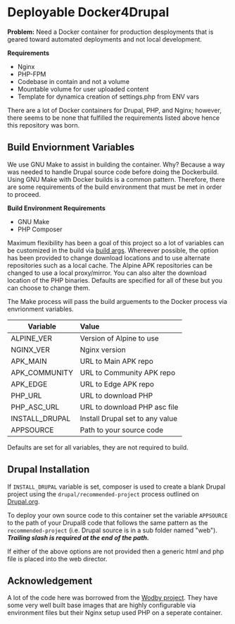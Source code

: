 # Deployable Docker4Drupal
**Problem:** Need a Docker container for production desployments that is geared toward automated deployments and not local development.

**Requirements**
 * Nginx
 * PHP-FPM
 * Codebase in contain and not a volume
 * Mountable volume for user uploaded content
 * Template for dynamica creation of settings.php from ENV vars

There are a lot of Docker containers for Drupal, PHP, and Nginx; however, there seems to be none that fulfilled the requirements listed above hence this repository was born.

## Build Enviornment Variables

We use GNU Make to assist in building the container. Why? Because a way was needed to handle Drupal source code before doing the Dockerbuild. Using GNU Make with Docker builds is a common pattern.
Therefore, there are some requirements of the build environment that must be met in order to proceed.

**Build Environment Requirements**
 * GNU Make
 * PHP Composer

Maximum flexibility has been a goal of this project so a lot of variables can be customized in the build via [build args](https://docs.docker.com/engine/reference/commandline/build/#set-build-time-variables---build-arg). Whereever possible, the option has been provided to change download locations and to use alternate repositories such as a local cache. The Alpine APK repositories can be changed to use a local proxy/mirror. You can also alter the download location of the PHP binaries. Defaults are specified for all of these but you can choose to change them. 

The Make process will pass the build arguements to the Docker process via envrionment variables.

| Variable        | Value           |
| ------------- |:-------------|
| ALPINE_VER     | Version of Alpine to use |
| NGINX_VER      | Nginx version      |
| APK_MAIN       | URL to Main APK repo      |
| APK_COMMUNITY       | URL to Community APK repo      |
| APK_EDGE       | URL to Edge APK repo      |
| PHP_URL       | URL to download PHP      |
| PHP_ASC_URL       | URL to download PHP asc file      |
| INSTALL_DRUPAL  | Install Drupal set to any value |
| APPSOURCE      | Path to your source code |

Defaults are set for all variables, they are not required to build.

## Drupal Installation

If `INSTALL_DRUPAL` variable is set, composer is used to create a blank Drupal project using the `drupal/recommended-project` process outlined on [Drupal.org](https://www.drupal.org/docs/develop/using-composer/using-composer-to-install-drupal-and-manage-dependencies).

To deploy your own source code to this container set the variable `APPSOURCE` to the path of your Drupal8 code that follows the same pattern as the `recommended-project` (i.e. Drupal source is in a sub folder named "web"). _**Trailing slash is required at the end of the path.**_

If either of the above options are not provided then a generic html and php file is placed into the web director.

## Acknowledgement
A lot of the code here was borrowed from the [Wodby project](https://github.com/wodby). They have some very well built base images that are highly configurable via environment
files but their Nginx setup used PHP on a seperate container.
